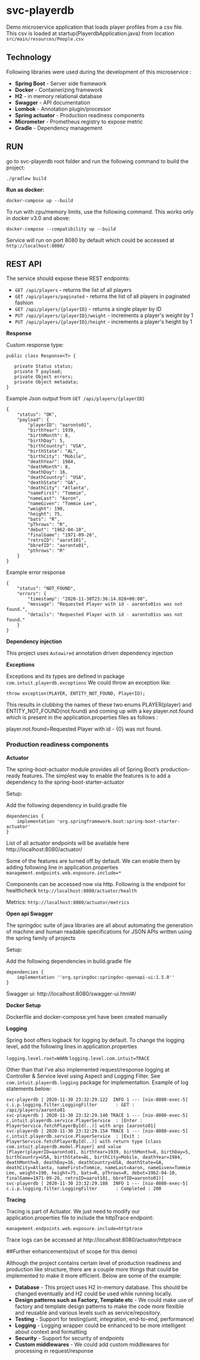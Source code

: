 # svc-playerdb
Demo microservice application that loads player profiles from a csv file. 
This csv is loaded at startup(PlayerdbApplication.java) from location `src/main/resources/People.csv`


## Technology ##
Following libraries were used during the development of this microservice :

- **Spring Boot** - Server side framework
- **Docker** - Containerizing framework
- **H2** - in memory relational database 
- **Swagger** - API documentation
- **Lombok** - Annotation plugin/processor
- **Spring actuator** - Production readiness components
- **Micrometer** - Prometheus registry to expose metric 
- **Gradle** - Dependency management 

## RUN

go to svc-playerdb root folder and run the following command to build the project:

`./gradlew build`

**Run as docker:**

`docker-compose up --build`

To run with cpu/memory limits, use the following command. This works only in docker v3.0 and above:

`docker-compose --compatibility up --build`

Service will run on port 8080 by default which could be accessed at 
`http://localhost:8080/`

## REST API

The service should expose these REST endpoints:
* `GET /api/players` - returns the list of all players
* `GET /api/players/paginated` - returns the list of all players in paginated fashion
* `GET /api/players/{playerID}` - returns a single player by ID
* `PUT /api/players/{playerID}/weight` - increments a player's weight by 1
* `PUT /api/players/{playerID}/height` - increments a player's height by 1


**Response**
 
Custom response type: 
 
 ```
public class Response<T> {

    private Status status;
    private T payload;
    private Object errors;
    private Object metadata;
}
```

Example Json output from `GET /api/players/{playerID}`

```
{
    "status": "OK",
    "payload": {
        "playerID": "aaronto01",
        "birthYear": 1939,
        "birthMonth": 8,
        "birthDay": 5,
        "birthCountry": "USA",
        "birthState": "AL",
        "birthCity": "Mobile",
        "deathYear": 1984,
        "deathMonth": 8,
        "deathDay": 16,
        "deathCountry": "USA",
        "deathState": "GA",
        "deathCity": "Atlanta",
        "nameFirst": "Tommie",
        "nameLast": "Aaron",
        "nameGiven": "Tommie Lee",
        "weight": 190,
        "height": 75,
        "bats": "R",
        "pThrows": "R",
        "debut": "1962-04-10",
        "finalGame": "1971-09-26",
        "retroID": "aarot101",
        "bbrefID": "aaronto01",
        "pthrows": "R"
    }
}
```

Example error response

```
{
    "status": "NOT_FOUND",
    "errors": {
        "timestamp": "2020-11-30T23:36:14.028+00:00",
        "message": "Requested Player with id - aaronto01ss was not found.",
        "details": "Requested Player with id - aaronto01ss was not found."
    }
}
```

**Dependency injection**

This project uses `Autowired` annotation driven dependency injection


**Exceptions**

Exceptions and its types are defined in package `com.intuit.playerdb.exceptions`
We could throw an exception like:

`throw exception(PLAYER, ENTITY_NOT_FOUND, PlayerID);`

This results in clubbing the names of these two enums PLAYER(player) and ENTITY_NOT_FOUND(not.found) and coming up with a key player.not.found which is present in the application.properties files as follows :

player.not.found=Requested Player with id - {0} was not found.


### Production readiness components

**Actuator**

The spring-boot-actuator module provides all of Spring Boot’s production-ready features. The simplest way to enable the features is to add a dependency to the spring-boot-starter-actuator

Setup:

Add the following dependency in build.gradle file

```
dependencies {
    implementation 'org.springframework.boot:spring-boot-starter-actuator'
}
```

List of all actuator endpoints will be available here http://localhost:8080/actuator/

Some of the features are turned off by default. We can enable them by adding following line in application.properties `management.endpoints.web.exposure.include=*`

Components can be accessed now via http. Following is the endpoint for healthcheck
 `http://localhost:8080/actuator/health`
 
 Metrics: `http://localhost:8080/actuator/metrics`
 

**Open api Swagger**

The springdoc suite of java libraries are all about automating the generation of machine and human readable specifications for JSON APIs written using the spring family of projects

Setup:

Add the following dependencies in build.gradle file

```
dependencies {
    implementation ''org.springdoc:springdoc-openapi-ui:1.5.0''
}
```

Swagger ui:  http://localhost:8080/swagger-ui.html#/


**Docker Setup**

Dockerfile and docker-compose.yml have been created manually


**Logging**

Spring boot offers logback for logging by default.
To change the logging level, add the following lines in application.properties

`logging.level.root=WARN`
`logging.level.com.intuit=TRACE`

Other than that I've also implemented request/response logging at Controller & Service level using Aspect and Logging Filter.
See `com.intuit.playerdb.logging` package for implementation. Example of log statements below:

```
svc-playerdb | 2020-11-30 23:32:29.122  INFO 1 --- [nio-8080-exec-5] c.i.p.logging.filter.LoggingFilter       : GET : /api/players/aaronto01
svc-playerdb | 2020-11-30 23:32:29.140 TRACE 1 --- [nio-8080-exec-5] c.intuit.playerdb.service.PlayerService  : [Enter : PlayerService.fetchPlayerById(..)] with args [aaronto01]
svc-playerdb | 2020-11-30 23:32:29.154 TRACE 1 --- [nio-8080-exec-5] c.intuit.playerdb.service.PlayerService  : [Exit : PlayerService.fetchPlayerById(..)] with return type [class com.intuit.playerdb.model.Player] and value [Player(playerID=aaronto01, birthYear=1939, birthMonth=8, birthDay=5, birthCountry=USA, birthState=AL, birthCity=Mobile, deathYear=1984, deathMonth=8, deathDay=16, deathCountry=USA, deathState=GA, deathCity=Atlanta, nameFirst=Tommie, nameLast=Aaron, nameGiven=Tommie Lee, weight=190, height=75, bats=R, pThrows=R, debut=1962-04-10, finalGame=1971-09-26, retroID=aarot101, bbrefID=aaronto01)]
svc-playerdb | 2020-11-30 23:32:29.188  INFO 1 --- [nio-8080-exec-5] c.i.p.logging.filter.LoggingFilter       : Completed : 200
```

**Tracing** 

Tracing is part of Actuator. We just need to modify our application.properties file to include the httpTrace endpoint:

`management.endpoints.web.exposure.include=httptrace`

Trace logs can be accessed at http://localhost:8080/actuator/httptrace



##Further enhancements(out of scope for this demo)

Although the project contains certain level of production readiness and production like structure, there are a couple more things that could be implemented to make it more efficient.
Below are some of the example:

- **Database** - This project uses H2 in-memory database. This should be changed eventually and H2 could be used while running locally.
- **Design patterns such as Factory, Template etc** - We could make use of factory and template design patterns to make the code more flexible and reusable and various levels such as service/repository.
- **Testing** - Support for testing(unit, integration, end-to-end, performance)
- **Logging** - Logging wrapper could be enhanced to be more intelligent about context and formatting
- **Security** - Support for security of endpoints
- **Custom middlewares** - We could add custom middlewares for processing in request/response 





